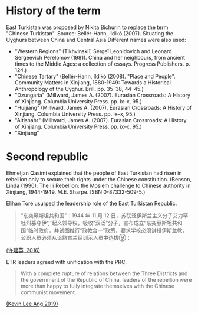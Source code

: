 # History of the term
East Turkistan was proposed by Nikita Bichurin to replace the term "Chinese Turkistan". Source: Bellér-Hann, Ildikó (2007). Situating the Uyghurs between China and Central Asia 
Different names were also used: 
- "Western Regions" (Tikhvinskiĭ, Sergeĭ Leonidovich and Leonard Sergeevich Perelomov (1981). China and her neighbours, from ancient times to the Middle Ages: a collection of essays. Progress Publishers. p. 124.)
- "Chinese Tartary" (Bellér-Hann, Ildikó (2008). "Place and People". Community Matters in Xinjiang, 1880-1949: Towards a Historical Anthropology of the Uyghur. Brill. pp. 35–38, 44–45.)
- "Dzungaria" (Millward, James A. (2007). Eurasian Crossroads: A History of Xinjiang. Columbia University Press. pp. ix–x, 95.)
- "Huijiang" (Millward, James A. (2007). Eurasian Crossroads: A History of Xinjiang. Columbia University Press. pp. ix–x, 95.)
- "Altishahr" (Millward, James A. (2007). Eurasian Crossroads: A History of Xinjiang. Columbia University Press. pp. ix–x, 95.)
- "Xinjiang" 

# Second republic
Ehmetjan Qasimi explained that the people of East Turkistan had risen in rebellion only to secure their rights under the Chinese constitution. (Benson, Linda (1990). The Ili Rebellion: the Moslem challenge to Chinese authority in Xinjiang, 1944-1949. M.E. Sharpe. ISBN 0-87332-509-5.)

Elihan Tore usurped the leadership role of the East Turkistan Republic.
>“东突厥斯坦共和国”：1944 年 11 月 12 日，苏联泛伊斯兰主义分子艾力罕·吐烈篡夺伊宁起义领导权，吸收“双泛”分子，宣布成立“东突厥斯坦共和国”临时政府，并试图推行“政教合一”政策，要求学校必须讲授伊斯兰教，公职人员必须从谙熟古兰经训示人员中选拔⑨；

[(许建英, 2016)](https://xinjiangdocumentation.sites.olt.ubc.ca/files/2020/11/Review-in-Histor_%E7%9C%81%E7%95%A5_-Turkistan_Issue_XU-Jian_ying_Ins_%E7%9C%81%E7%95%A5_-Social-Science.pdf)

ETR leaders agreed with unification with the PRC.
>With a complete rupture of relations between the Three Districts and the government of the Republic of China, leaders of the rebellion were more than happy to fully integrate themselves with the Chinese communist movement.

[(Kevin Lee Ang 2019)](https://open.library.ubc.ca/media/stream/pdf/52966/1.0378809/5)
